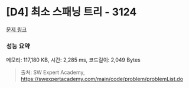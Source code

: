 # [D4] 최소 스패닝 트리 - 3124 

[문제 링크](https://swexpertacademy.com/main/code/problem/problemDetail.do?contestProbId=AV_mSnmKUckDFAWb) 

### 성능 요약

메모리: 117,180 KB, 시간: 2,285 ms, 코드길이: 2,049 Bytes



> 출처: SW Expert Academy, https://swexpertacademy.com/main/code/problem/problemList.do